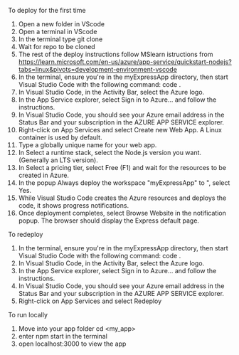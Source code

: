 To deploy for the first time
1. Open a new folder in VScode
2. Open a terminal in VScode
3. In the terminal type
   git clone
4. Wait for repo to be cloned
5. The rest of the deploy instructions follow MSlearn istructions from https://learn.microsoft.com/en-us/azure/app-service/quickstart-nodejs?tabs=linux&pivots=development-environment-vscode
6. In the terminal, ensure you're in the myExpressApp directory, then start Visual Studio Code with the following command:
   code .
7. In Visual Studio Code, in the Activity Bar, select the Azure logo.
8. In the App Service explorer, select Sign in to Azure... and follow the instructions.
9. In Visual Studio Code, you should see your Azure email address in the Status Bar and your subscription in the AZURE APP SERVICE explorer.
10. Right-click on App Services and select Create new Web App. A Linux container is used by default.
11. Type a globally unique name for your web app. 
12. In Select a runtime stack, select the Node.js version you want. (Generally an LTS version).
13. In Select a pricing tier, select Free (F1) and wait for the resources to be created in Azure.
14. In the popup Always deploy the workspace "myExpressApp" to <app-name>", select Yes.
15. While Visual Studio Code creates the Azure resources and deploys the code, it shows progress notifications.
16. Once deployment completes, select Browse Website in the notification popup. The browser should display the Express default page.

To redeploy
1. In the terminal, ensure you're in the myExpressApp directory, then start Visual Studio Code with the following command:
   code . 
2. In Visual Studio Code, in the Activity Bar, select the Azure logo.
3. In the App Service explorer, select Sign in to Azure... and follow the instructions.
4. In Visual Studio Code, you should see your Azure email address in the Status Bar and your subscription in the AZURE APP SERVICE explorer.
5. Right-click on App Services and select Redeploy

To run locally
1. Move into your app folder
   cd <my_app>
3. enter npm start in the terminal
4. open localhost:3000 to view the app
